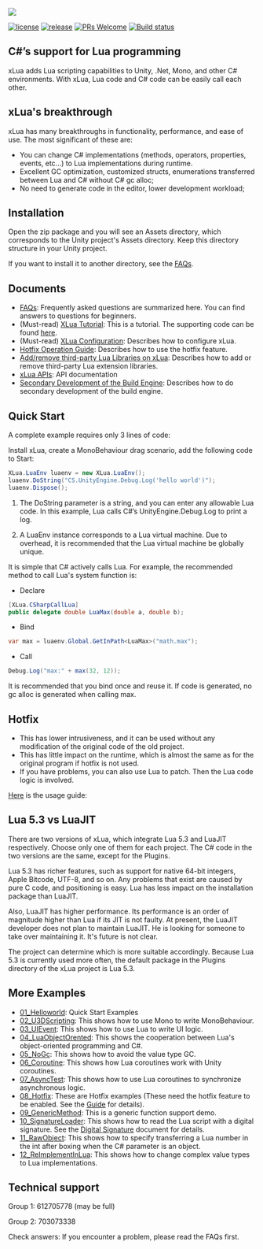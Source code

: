![](Assets/XLua/Doc/xLua.png)

[![license](http://img.shields.io/badge/license-MIT-blue.svg)](https://github.com/Tencent/xLua/blob/master/LICENSE.TXT)
[![release](https://img.shields.io/badge/release-v2.1.11-blue.svg)](https://github.com/Tencent/xLua/releases)
[![PRs Welcome](https://img.shields.io/badge/PRs-welcome-blue.svg)](https://github.com/Tencent/xLua/pulls)
[![Build status](https://travis-ci.org/Tencent/xLua.svg?branch=master)](https://travis-ci.org/Tencent/xLua)

## C#’s support for Lua programming

xLua adds Lua scripting capabilities to Unity, .Net, Mono, and other C# environments. With xLua, Lua code and C# code can be easily call each other.

## xLua's breakthrough

xLua has many breakthroughs in functionality, performance, and ease of use. The most significant of these are:

* You can change C# implementations (methods, operators, properties, events, etc...) to Lua implementations during runtime.
* Excellent GC optimization, customized structs, enumerations transferred between Lua and C# without C# gc alloc;
* No need to generate code in the editor, lower development workload;

## Installation

Open the zip package and you will see an Assets directory, which corresponds to the Unity project's Assets directory. Keep this directory structure in your Unity project.

If you want to install it to another directory, see the [FAQs](Assets/XLua/Doc/Faq_EN.md).

## Documents

* [FAQs](Assets/XLua/Doc/Faq_EN.md): Frequently asked questions are summarized here. You can find answers to questions for beginners.
* (Must-read) [XLua Tutorial](Assets/XLua/Doc/XLua_Tutorial_EN.md): This is a tutorial. The supporting code can be found [here](Assets/XLua/Tutorial/).
* (Must-read) [XLua Configuration](Assets/XLua/Doc/Configure_EN.md): Describes how to configure xLua.
* [Hotfix Operation Guide](Assets/XLua/Doc/Hotfix_EN.md): Describes how to use the hotfix feature.
* [Add/remove third-party Lua Libraries on xLua](Assets/XLua/Doc/Add_Remove_Lua_Lib.md): Describes how to add or remove third-party Lua extension libraries.
* [xLua APIs](Assets/XLua/Doc/XLua_API_EN.md): API documentation
* [Secondary Development of the Build Engine](Assets/XLua/Doc/Custom_Generate_EN.md): Describes how to do secondary development of the build engine.

## Quick Start

A complete example requires only 3 lines of code:

Install xLua, create a MonoBehaviour drag scenario, add the following code to Start:

```csharp
XLua.LuaEnv luaenv = new XLua.LuaEnv();
luaenv.DoString("CS.UnityEngine.Debug.Log('hello world')");
luaenv.Dispose();
```

1. The DoString parameter is a string, and you can enter any allowable Lua code. In this example, Lua calls C#’s UnityEngine.Debug.Log to print a log.

2. A LuaEnv instance corresponds to a Lua virtual machine. Due to overhead, it is recommended that the Lua virtual machine be globally unique.

It is simple that C# actively calls Lua. For example, the recommended method to call Lua's system function is:

* Declare

```csharp
[XLua.CSharpCallLua]
public delegate double LuaMax(double a, double b);
```

* Bind

```csharp
var max = luaenv.Global.GetInPath<LuaMax>("math.max");
```

* Call

```csharp
Debug.Log("max:" + max(32, 12));
```

It is recommended that you bind once and reuse it. If code is generated, no gc alloc is generated when calling max.

## Hotfix

* This has lower intrusiveness, and it can be used without any modification of the original code of the old project.
* This has little impact on the runtime, which is almost the same as for the original program if hotfix is not used.
* If you have problems, you can also use Lua to patch. Then the Lua code logic is involved.

[Here](Assets/XLua/Doc/Hotfix_EN.md) is the usage guide:

## Lua 5.3 vs LuaJIT

There are two versions of xLua, which integrate Lua 5.3 and LuaJIT respectively. Choose only one of them for each project. The C# code in the two versions are the same, except for the Plugins.

Lua 5.3 has richer features, such as support for native 64-bit integers, Apple Bitcode, UTF-8, and so on. Any problems that exist are caused by pure C code, and positioning is easy. Lua has less impact on the installation package than LuaJIT.

Also, LuaJIT has higher performance. Its performance is an order of magnitude higher than Lua if its JIT is not faulty. At present, the LuaJIT developer does not plan to maintain LuaJIT. He is looking for someone to take over maintaining it. It's future is not clear.

The project can determine which is more suitable accordingly. Because Lua 5.3 is currently used more often, the default package in the Plugins directory of the xLua project is Lua 5.3.

## More Examples

* [01_Helloworld](Assets/XLua/Examples/01_Helloworld/): Quick Start Examples
* [02_U3DScripting](Assets/XLua/Examples/02_U3DScripting/): This shows how to use Mono to write MonoBehaviour.
* [03_UIEvent](Assets/XLua/Examples/03_UIEvent/): This shows how to use Lua to write UI logic.
* [04_LuaObjectOrented](Assets/XLua/Examples/04_LuaObjectOrented/): This shows the cooperation between Lua's object-oriented programming and C#.
* [05_NoGc](Assets/XLua/Examples/05_NoGc/): This shows how to avoid the value type GC.
* [06_Coroutine](Assets/XLua/Examples/06_Coroutine/): This shows how Lua coroutines work with Unity coroutines.
* [07_AsyncTest](Assets/XLua/Examples/07_AsyncTest/): This shows how to use Lua coroutines to synchronize asynchronous logic.
* [08_Hotfix](Assets/XLua/Examples/08_Hotfix/): These are Hotfix examples (These need the hotfix feature to be enabled. See the [Guide](Assets/XLua/Doc/Hotfix_EN.md) for details).
* [09_GenericMethod](Assets/XLua/Examples/09_GenericMethod/): This is a generic function support demo.
* [10_SignatureLoader](Assets/XLua/Examples/10_SignatureLoader/): This shows how to read the Lua script with a digital signature. See the [Digital Signature](Assets/XLua/Doc/signature.md) document for details.
* [11_RawObject](Assets/XLua/Examples/11_RawObject/): This shows how to specify transferring a Lua number in the int after boxing when the C# parameter is an object.
* [12_ReImplementInLua](Assets/XLua/Examples/12_ReImplementInLua/): This shows how to change complex value types to Lua implementations.

## Technical support

Group 1: 612705778 (may be full)

Group 2: 703073338

Check answers: If you encounter a problem, please read the FAQs first.

